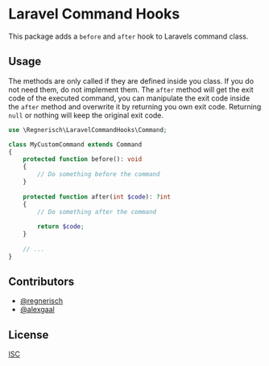 # Laravel Command Hooks

This package adds a `before` and `after` hook to Laravels command class.

## Usage
The methods are only called if they are defined inside you class. If you do not need them, do not implement them. 
The `after` method will get the exit code of the executed command, you can manipulate the exit code inside the `after` 
method and overwrite it by returning you own exit code. Returning `null` or nothing will keep the original exit code.
```php
use \Regnerisch\LaravelCommandHooks\Command;

class MyCustomCommand extends Command
{
    protected function before(): void
    {
        // Do something before the command
    }
    
    protected function after(int $code): ?int
    {
        // Do something after the command
        
        return $code;
    }
    
    // ...
}
```
## Contributors

- [@regnerisch](https://github.com/regnerisch)
- [@alexgaal](https://github.com/alexgaal)

## License

[ISC](LICENSE.md)
